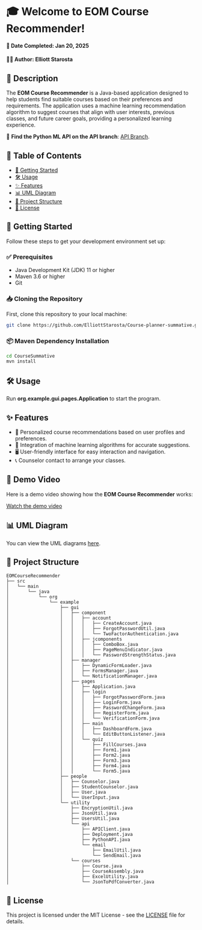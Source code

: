 # 🎓 Welcome to EOM Course Recommender!



#### 📅 Date Completed: Jan 20, 2025

#### 👨‍💻 Author: Elliott Starosta

## 📌 Description

The **EOM Course Recommender** is a Java-based application designed to help students find suitable courses based on their preferences and requirements. The application uses a machine learning recommendation algorithm to suggest courses that align with user interests, previous classes, and future career goals, providing a personalized learning experience.

🔗 **Find the Python ML API on the API branch**: [API Branch](https://github.com/ElliottStarosta/Course-planner-summative/tree/API).

## 📜 Table of Contents

- [🚀 Getting Started](#-getting-started)
- [🛠️ Usage](#-usage)
- [✨ Features](#-features)
- [📊 UML Diagram](#-uml-diagram)
- [📂 Project Structure](#-project-structure)
- [📜 License](#-license)

## 🚀 Getting Started

Follow these steps to get your development environment set up:

### ✅ Prerequisites

- Java Development Kit (JDK) 11 or higher
- Maven 3.6 or higher
- Git

### 📥 Cloning the Repository

First, clone this repository to your local machine:

```bash
git clone https://github.com/ElliottStarosta/Course-planner-summative.git
```

### 📦 Maven Dependency Installation

```bash
cd CourseSummative
mvn install
```

## 🛠️ Usage

Run **org.example.gui.pages.Application** to start the program.

## ✨ Features

- 🎯 Personalized course recommendations based on user profiles and preferences.
- 🤖 Integration of machine learning algorithms for accurate suggestions.
- 🖥️ User-friendly interface for easy interaction and navigation.
- 📞 Counselor contact to arrange your classes.

## 🎥 Demo Video

Here is a demo video showing how the **EOM Course Recommender** works:

[Watch the demo video](https://drive.google.com/file/d/1v_iJdPKsTqyJBh8hF5J4ykYfhGh7LoyI/view?usp=sharing)


## 📊 UML Diagram

You can view the UML diagrams [here](https://docs.google.com/document/d/1RnHR5U51fuQDec1-17yL2D_yQI_z8zwKZ3HttHLKJSo/edit?usp=sharing).

## 📂 Project Structure

```
EOMCourseRecommender
├── src
│   └── main
│       └── java
│           └── org
│               └── example
│                   ├── gui
│                   │   ├── component
│                   │   │   ├── account
│                   │   │   │   ├── CreateAccount.java
│                   │   │   │   ├── ForgotPasswordUtil.java
│                   │   │   │   └── TwoFactorAuthentication.java
│                   │   │   ├── jcomponents
│                   │   │   │   ├── ComboBox.java
│                   │   │   │   ├── PageMenuIndicator.java
│                   │   │   │   └── PasswordStrengthStatus.java
│                   │   ├── manager
│                   │   │   ├── DynamicFormLoader.java
│                   │   │   ├── FormsManager.java
│                   │   │   └── NotificationManager.java
│                   │   ├── pages
│                   │   │   ├── Application.java
│                   │   │   ├── login
│                   │   │   │   ├── ForgotPasswordForm.java
│                   │   │   │   ├── LoginForm.java
│                   │   │   │   ├── PasswordChangeForm.java
│                   │   │   │   ├── RegisterForm.java
│                   │   │   │   └── VerificationForm.java
│                   │   │   ├── main
│                   │   │   │   ├── DashboardForm.java
│                   │   │   │   └── EditButtonListener.java
│                   │   │   └── quiz
│                   │   │       ├── FillCourses.java
│                   │   │       ├── Form1.java
│                   │   │       ├── Form2.java
│                   │   │       ├── Form3.java
│                   │   │       ├── Form4.java
│                   │   │       └── Form5.java
│                   ├── people
│                   │   ├── Counselor.java
│                   │   ├── StudentCounselor.java
│                   │   ├── User.java
│                   │   └── UserInput.java
│                   └── utility
│                       ├── EncryptionUtil.java
│                       ├── JsonUtil.java
│                       ├── UsersUtil.java
│                       └── api
│                           ├── APIClient.java
│                           ├── Deployment.java
│                           ├── PythonAPI.java
│                           └── email
│                               ├── EmailUtil.java
│                               └── SendEmail.java
│                       └── courses
│                           ├── Course.java
│                           ├── CourseAssembly.java
│                           ├── ExcelUtility.java
│                           └── JsonToPdfConverter.java
```

## 📜 License

This project is licensed under the MIT License - see the [LICENSE](LICENSE) file for details.
